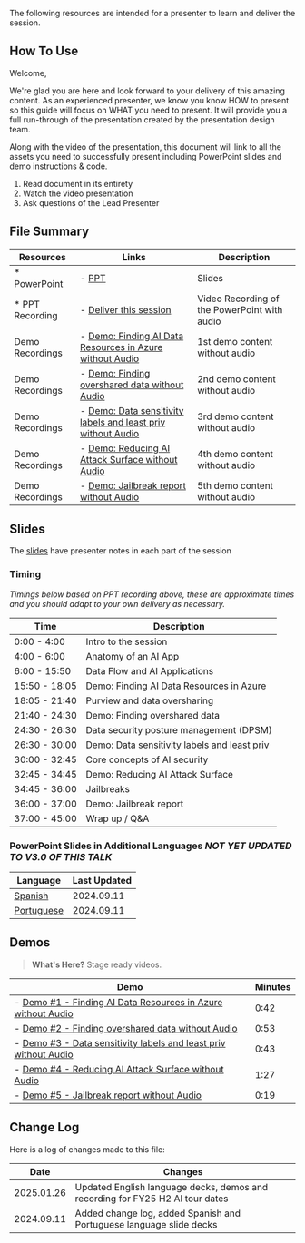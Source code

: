 The following resources are intended for a presenter to learn and deliver the session.

## How To Use

Welcome,

We're glad you are here and look forward to your delivery of this amazing content. As an experienced presenter, we know you know HOW to present so this guide will focus on WHAT you need to present. It will provide you a full run-through of the presentation created by the presentation design team. 

Along with the video of the presentation, this document will link to all the assets you need to successfully present including PowerPoint slides and demo instructions & code.

1.  Read document in its entirety
2.  Watch the video presentation
3.  Ask questions of the Lead Presenter

## File Summary

| Resources          | Links                            | Description |
|-------------------|----------------------------------|-------------------|
| * PowerPoint        | - [PPT](https://aka.ms/AArxpjq) | Slides |
| * PPT Recording     | - [Deliver this session](https://aka.ms/AAu3mh6) | Video Recording of the PowerPoint with audio |
| Demo Recordings             | - [Demo: Finding AI Data Resources in Azure without Audio](https://aka.ms/AAu40qm) | 1st demo content without audio | 
| Demo Recordings            | - [Demo: Finding overshared data without Audio](https://aka.ms/AAu3t61) | 2nd demo content without audio  | 
| Demo Recordings             | - [Demo: Data sensitivity labels and least priv without Audio](https://aka.ms/AAu40qo) | 3rd demo content without audio  | 
| Demo Recordings             | - [Demo: Reducing AI Attack Surface without Audio](https://aka.ms/AAu40qp) | 4th demo content without audio  |  
| Demo Recordings             | - [Demo: Jailbreak report without Audio](https://aka.ms/AAu3mh4) | 5th demo content without audio  |  

## Slides

The [slides](https://aka.ms/AArxpjq) have presenter notes in each part of the session

### Timing

*Timings below based on PPT recording above, these are approximate times and you should adapt to your own delivery as necessary.*

| Time        | Description 
--------------|-------------
0:00 - 4:00   | Intro to the session 
4:00 - 6:00  | Anatomy of an AI App
6:00 - 15:50 | Data Flow and AI Applications
15:50 - 18:05 | Demo: Finding AI Data Resources in Azure
18:05 - 21:40 | Purview and data oversharing
21:40 - 24:30 | Demo: Finding overshared data
24:30 - 26:30 | Data security posture management (DPSM)
26:30 - 30:00 | Demo: Data sensitivity labels and least priv
30:00 - 32:45 | Core concepts of AI security
32:45 - 34:45 | Demo: Reducing AI Attack Surface
34:45 - 36:00 | Jailbreaks
36:00 - 37:00 | Demo: Jailbreak report
37:00 - 45:00 | Wrap up / Q&A


### PowerPoint Slides in Additional Languages *NOT YET UPDATED TO V3.0 OF THIS TALK*

| Language  | Last Updated |
| ------------- | ------------- |
| [Spanish](https://aka.ms/AAs7mfy)  | 2024.09.11  |
|  [Portuguese](https://aka.ms/AAs7ety) | 2024.09.11  |




## Demos

> **What's Here?** Stage ready videos.

| Demo 	                                                                                               | Minutes |
-------------------------------------------------------------------------------------------------------|---------|
| - [Demo #1 - Finding AI Data Resources in Azure without Audio](https://aka.ms/AAu40qm) | 0:42 |
| - [Demo #2 - Finding overshared data without Audio](https://aka.ms/AAu3t61) | 0:53 |
| - [Demo #3 - Data sensitivity labels and least priv without Audio](https://aka.ms/AAu40qo) | 0:43|
| - [Demo #4 - Reducing AI Attack Surface without Audio](https://aka.ms/AAu40qp) | 1:27 |
| - [Demo #5 - Jailbreak report without Audio](https://aka.ms/AAu3mh4) | 0:19 |


## Change Log

Here is a log of changes made to this file:

| Date  | Changes |
| ------------- | ------------- |
| 2025.01.26 | Updated English language decks, demos and recording for FY25 H2 AI tour dates |
| 2024.09.11 | Added change log, added Spanish and Portuguese language slide decks  |


